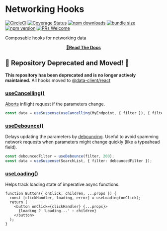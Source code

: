 # Networking Hooks

[![CircleCI](https://circleci.com/gh/reactive/data-client/tree/master.svg?style=shield)](https://circleci.com/gh/reactive/data-client)
[![Coverage Status](https://img.shields.io/codecov/c/gh/reactive/data-client/master.svg?style=flat-square)](https://app.codecov.io/gh/reactive/data-client?branch=master)
[![npm downloads](https://img.shields.io/npm/dm/@data-client/hooks.svg?style=flat-square)](https://www.npmjs.com/package/@data-client/hooks)
[![bundle size](https://img.shields.io/bundlephobia/minzip/@data-client/hooks?style=flat-square)](https://bundlephobia.com/result?p=@data-client/hooks)
[![npm version](https://img.shields.io/npm/v/@data-client/hooks.svg?style=flat-square)](https://www.npmjs.com/package/@data-client/hooks)
[![PRs Welcome](https://img.shields.io/badge/PRs-welcome-brightgreen.svg?style=flat-square)](http://makeapullrequest.com)

Composable hooks for networking data

<div align="center">

**[📖Read The Docs](https://dataclient.io/docs/api/useDebounce)**

</div>

## 🚨 Repository Deprecated and Moved! 🚨

**This repository has been deprecated and is no longer actively maintained.** All hooks moved to [@data-client/react](https://www.npmjs.com/package/@data-client/react)

### [useCancelling()](https://dataclient.io/docs/api/useCancelling)

[Aborts](https://developer.mozilla.org/en-US/docs/Web/API/AbortController) inflight request if the parameters change.

```typescript
const data = useSuspense(useCancelling(MyEndpoint, { filter }), { filter });
```

### [useDebounce()](https://dataclient.io/docs/api/useDebounce)

Delays updating the parameters by [debouncing](https://css-tricks.com/debouncing-throttling-explained-examples/).
Useful to avoid spamming network requests when parameters might change quickly (like a typeahead field).

```typescript
const debouncedFilter = useDebounce(filter, 200);
const data = useSuspense(SearchList, { filter: debouncedFilter });
```

### [useLoading()](https://dataclient.io/docs/api/useDebounce)

Helps track loading state of imperative async functions.

```tsx
function Button({ onClick, children, ...props }) {
  const [clickHandler, loading, error] = useLoading(onClick);
  return (
    <button onClick={clickHandler} {...props}>
      {loading ? 'Loading...' : children}
    </button>
  );
}
```
